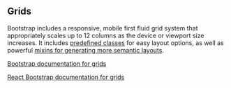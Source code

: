 ## Grids

Bootstrap includes a responsive, mobile first fluid grid system that appropriately scales up to 12 columns as the device or viewport size increases. It includes [predefined classes](http://getbootstrap.com/css/#grid-example-basic) for easy layout options, as well as powerful [mixins for generating more semantic layouts](http://getbootstrap.com/css/#grid-less).

[Bootstrap documentation for grids][bootstrap docs]

[React Bootstrap documentation for grids][react docs]

[bootstrap docs]: http://getbootstrap.com/css/#grid
[react docs]: http://react-bootstrap.github.io/components.html#grids
